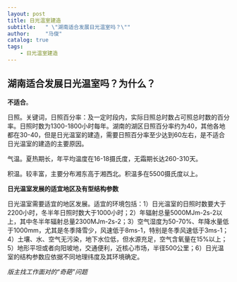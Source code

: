 ```yaml
---
layout: post
title: 日光温室建造
subtitle:   " \"湖南适合发展日光温室吗？\""
author:     "马俊"
catalog: true
tags:
    - 日光温室建造
---
```

## 湖南适合发展日光温室吗？为什么？

**不适合**。

日照。关键词，日照百分率：及一定时段内，实际日照总时数占可照总时数的百分率。日照时数为1300-1800小时每年。湖南的湖区日照百分率约为40，其他各地都在30-40，但是日光温室的建造，需要日照百分率至少达到60左右，是不适合日光温室的建造的主要原因。

气温。夏热期长，年平均温度在16-18摄氏度，无霜期长达260-310天。

积温。较丰富，主要分布湘东高于湘西北。积温多在5500摄氏度以上。

**日光温室发展的适宜地区及有型结构参数**

日光温室需要适宜的地区发展。适宜的环境包括：1）日光温室的日照时数要大于2200小时，冬半年日照时数大于1000小时；2）年辐射总量5000MJm-2s-2以上，其中冬半年辐射总量2300MJm-2s-2；3）空气湿度为50-70%、年降水量低于1000mm，尤其是冬季降雪少，风速低于8ms-1，特别是冬季风速低于3ms-1；4）土壤、水、空气无污染，地下水位低，但水源充足，空气含氧量在15%以上；5）地形平坦或者向阳坡地，交通便利，近核心市场，半径500公里；6）日光温室的结构参数应依据不同地理纬度及其环境确定。

*版主找工作面对的“奇葩”问题*

